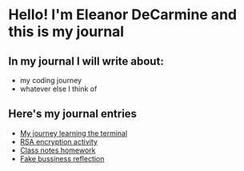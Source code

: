 # Hello! I'm Eleanor DeCarmine and this is my journal

## In my journal I will write about:

- my coding journey
- whatever else I think of

## Here's my journal entries

- [My journey learning the terminal](terminal.md)
- [RSA encryption activity](entries/encryption.md)
- [Class notes homework](homework.md)
- [Fake bussiness reflection](websitereflection.md)
